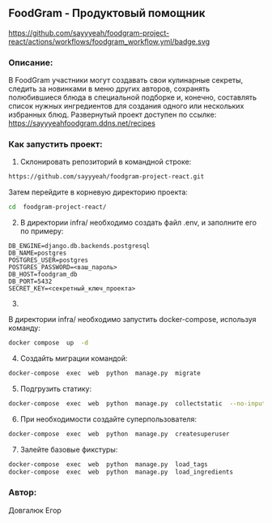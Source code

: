 ## FoodGram - Продуктовый помощник
https://github.com/sayyyeah/foodgram-project-react/actions/workflows/foodgram_workflow.yml/badge.svg
### Описание:
В FoodGram участники могут создавать свои кулинарные секреты, следить за новинками в меню других авторов, сохранять полюбившиеся блюда в специальной подборке и, конечно, составлять список нужных ингредиентов для создания одного или нескольких избранных блюд.
Развернутый проект доступен по ссылке: https://sayyyeahfoodgram.ddns.net/recipes

### Как запустить проект:
1. Склонировать репозиторий в командной строке:
```bash
https://github.com/sayyyeah/foodgram-project-react.git
```
Затем перейдите в корневую директорию проекта:
```bash
cd  foodgram-project-react/
```
2. В директории infra/ необходимо создать файл .env, и заполните его по примеру:
```
DB_ENGINE=django.db.backends.postgresql
DB_NAME=postgres
POSTGRES_USER=postgres
POSTGRES_PASSWORD=<ваш_пароль>
DB_HOST=foodgram_db
DB_PORT=5432
SECRET_KEY=<секретный_ключ_проекта>
```
3. 
В директории infra/ необходимо запустить docker-compose, используя команду:

```bash
docker compose  up  -d
```
4. Создайть миграции командой:
```bash
docker-compose  exec  web  python  manage.py  migrate
```
5. Подгрузить статику:
```bash
docker-compose  exec  web  python  manage.py  collectstatic  --no-input
```
6. При необходимости создайте суперпользователя:
```bash
docker-compose  exec  web  python  manage.py  createsuperuser
```
7. Залейте базовые фикстуры:
```bash
docker-compose  exec  web  python  manage.py  load_tags
docker-compose  exec  web  python  manage.py  load_ingredients
```

### Автор:
Довгалюк Егор
